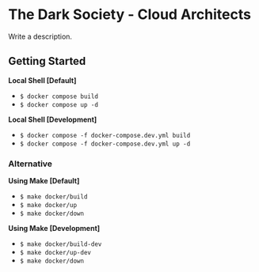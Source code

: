 The Dark Society - Cloud Architects
===================================

Write a description.


Getting Started
---------------

**Local Shell [Default]**
 * `$ docker compose build`
 * `$ docker compose up -d`

**Local Shell [Development]**
 * `$ docker compose -f docker-compose.dev.yml build`
 * `$ docker compose -f docker-compose.dev.yml up -d`


### Alternative

**Using Make [Default]**
 * `$ make docker/build`
 * `$ make docker/up`
 * `$ make docker/down`

**Using Make [Development]**
 * `$ make docker/build-dev`
 * `$ make docker/up-dev`
 * `$ make docker/down`